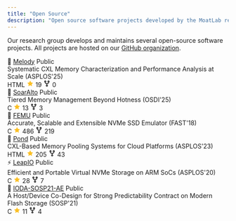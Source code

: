```yaml
---
title: "Open Source"
description: "Open source software projects developed by the MoatLab research group"
---
```


Our research group develops and maintains several open-source software projects. All projects are hosted on our [GitHub organization](https://github.com/moatlab).

<div class="github-repos">
  <div class="repo-card">
    <div class="repo-header">
      <div class="repo-title">
        <span class="repo-icon">🔧</span>
        <a href="https://github.com/moatlab/Melody" class="repo-name">Melody</a>
        <span class="repo-visibility">Public</span>
      </div>
    </div>
    <div class="repo-description">
      Systematic CXL Memory Characterization and Performance Analysis at Scale (ASPLOS'25)
    </div>
    <div class="repo-meta">
      <span class="repo-language">
        <span class="language-dot"></span>
        HTML
      </span>
      <span class="repo-stats" id="melody-stats">
        <span class="repo-stars">
          <svg width="16" height="16" viewBox="0 0 24 24" fill="#fbbf24">
            <path d="M12 2l3.09 6.26L22 9.27l-5 4.87 1.18 6.88L12 17.77l-6.18 3.25L7 14.14 2 9.27l6.91-1.01L12 2z"/>
          </svg>
          19
        </span>
        <span class="repo-forks">
          <svg width="16" height="16" viewBox="0 0 16 16" fill="currentColor">
            <path d="M5 5.372v.878c0 .414.336.75.75.75h4.5a.75.75 0 0 0 .75-.75v-.878a2.25 2.25 0 1 1 1.5 0v.878a2.25 2.25 0 0 1-2.25 2.25h-1.5v2.128a2.251 2.251 0 1 1-1.5 0V8.5h-1.5A2.25 2.25 0 0 1 3.5 6.25v-.878a2.25 2.25 0 1 1 1.5 0ZM5 3.25a.75.75 0 1 0-1.5 0 .75.75 0 0 0 1.5 0Zm6.75.75a.75.75 0 1 0 0-1.5.75.75 0 0 0 0 1.5Zm-3 8.75a.75.75 0 1 0-1.5 0 .75.75 0 0 0 1.5 0Z"/>
          </svg>
          0
        </span>
      </span>
    </div>
  </div>

  <div class="repo-card">
    <div class="repo-header">
      <div class="repo-title">
        <span class="repo-icon">🚀</span>
        <a href="https://github.com/moatlab/SoarAlto" class="repo-name">SoarAlto</a>
        <span class="repo-visibility">Public</span>
      </div>
    </div>
    <div class="repo-description">
      Tiered Memory Management Beyond Hotness (OSDI'25)
    </div>
    <div class="repo-meta">
      <span class="repo-language">
        <span class="language-dot"></span>
        C
      </span>
      <span class="repo-stats" id="soaralto-stats">
        <span class="repo-stars">
          <svg width="16" height="16" viewBox="0 0 24 24" fill="#fbbf24">
            <path d="M12 2l3.09 6.26L22 9.27l-5 4.87 1.18 6.88L12 17.77l-6.18 3.25L7 14.14 2 9.27l6.91-1.01L12 2z"/>
          </svg>
          13
        </span>
        <span class="repo-forks">
          <svg width="16" height="16" viewBox="0 0 16 16" fill="currentColor">
            <path d="M5 5.372v.878c0 .414.336.75.75.75h4.5a.75.75 0 0 0 .75-.75v-.878a2.25 2.25 0 1 1 1.5 0v.878a2.25 2.25 0 0 1-2.25 2.25h-1.5v2.128a2.251 2.251 0 1 1-1.5 0V8.5h-1.5A2.25 2.25 0 0 1 3.5 6.25v-.878a2.25 2.25 0 1 1 1.5 0ZM5 3.25a.75.75 0 1 0-1.5 0 .75.75 0 0 0 1.5 0Zm6.75.75a.75.75 0 1 0 0-1.5.75.75 0 0 0 0 1.5Zm-3 8.75a.75.75 0 1 0-1.5 0 .75.75 0 0 0 1.5 0Z"/>
          </svg>
          3
        </span>
      </span>
    </div>
  </div>

  <div class="repo-card">
    <div class="repo-header">
      <div class="repo-title">
        <span class="repo-icon">💾</span>
        <a href="https://github.com/moatlab/FEMU" class="repo-name">FEMU</a>
        <span class="repo-visibility">Public</span>
      </div>
    </div>
    <div class="repo-description">
      Accurate, Scalable and Extensible NVMe SSD Emulator (FAST'18)
    </div>
    <div class="repo-meta">
      <span class="repo-language">
        <span class="language-dot"></span>
        C
      </span>
      <span class="repo-stats" id="femu-stats">
        <span class="repo-stars">
          <svg width="16" height="16" viewBox="0 0 24 24" fill="#fbbf24">
            <path d="M12 2l3.09 6.26L22 9.27l-5 4.87 1.18 6.88L12 17.77l-6.18 3.25L7 14.14 2 9.27l6.91-1.01L12 2z"/>
          </svg>
          486
        </span>
        <span class="repo-forks">
          <svg width="16" height="16" viewBox="0 0 16 16" fill="currentColor">
            <path d="M5 5.372v.878c0 .414.336.75.75.75h4.5a.75.75 0 0 0 .75-.75v-.878a2.25 2.25 0 1 1 1.5 0v.878a2.25 2.25 0 0 1-2.25 2.25h-1.5v2.128a2.251 2.251 0 1 1-1.5 0V8.5h-1.5A2.25 2.25 0 0 1 3.5 6.25v-.878a2.25 2.25 0 1 1 1.5 0ZM5 3.25a.75.75 0 1 0-1.5 0 .75.75 0 0 0 1.5 0Zm6.75.75a.75.75 0 1 0 0-1.5.75.75 0 0 0 0 1.5Zm-3 8.75a.75.75 0 1 0-1.5 0 .75.75 0 0 0 1.5 0Z"/>
          </svg>
          219
        </span>
      </span>
    </div>
  </div>

  <div class="repo-card">
    <div class="repo-header">
      <div class="repo-title">
        <span class="repo-icon">🌊</span>
        <a href="https://github.com/moatlab/Pond" class="repo-name">Pond</a>
        <span class="repo-visibility">Public</span>
      </div>
    </div>
    <div class="repo-description">
      CXL-Based Memory Pooling Systems for Cloud Platforms (ASPLOS'23)
    </div>
    <div class="repo-meta">
      <span class="repo-language">
        <span class="language-dot"></span>
        HTML
      </span>
      <span class="repo-stats" id="pond-stats">
        <span class="repo-stars">
          <svg width="16" height="16" viewBox="0 0 24 24" fill="#fbbf24">
            <path d="M12 2l3.09 6.26L22 9.27l-5 4.87 1.18 6.88L12 17.77l-6.18 3.25L7 14.14 2 9.27l6.91-1.01L12 2z"/>
          </svg>
          205
        </span>
        <span class="repo-forks">
          <svg width="16" height="16" viewBox="0 0 16 16" fill="currentColor">
            <path d="M5 5.372v.878c0 .414.336.75.75.75h4.5a.75.75 0 0 0 .75-.75v-.878a2.25 2.25 0 1 1 1.5 0v.878a2.25 2.25 0 0 1-2.25 2.25h-1.5v2.128a2.251 2.251 0 1 1-1.5 0V8.5h-1.5A2.25 2.25 0 0 1 3.5 6.25v-.878a2.25 2.25 0 1 1 1.5 0ZM5 3.25a.75.75 0 1 0-1.5 0 .75.75 0 0 0 1.5 0Zm6.75.75a.75.75 0 1 0 0-1.5.75.75 0 0 0 0 1.5Zm-3 8.75a.75.75 0 1 0-1.5 0 .75.75 0 0 0 1.5 0Z"/>
          </svg>
          43
        </span>
      </span>
    </div>
  </div>

  <div class="repo-card">
    <div class="repo-header">
      <div class="repo-title">
        <span class="repo-icon">⚡</span>
        <a href="https://github.com/moatlab/LeapIO" class="repo-name">LeapIO</a>
        <span class="repo-visibility">Public</span>
      </div>
    </div>
    <div class="repo-description">
      Efficient and Portable Virtual NVMe Storage on ARM SoCs (ASPLOS'20)
    </div>
    <div class="repo-meta">
      <span class="repo-language">
        <span class="language-dot"></span>
        C
      </span>
      <span class="repo-stats" id="leapio-stats">
        <span class="repo-stars">
          <svg width="16" height="16" viewBox="0 0 24 24" fill="#fbbf24">
            <path d="M12 2l3.09 6.26L22 9.27l-5 4.87 1.18 6.88L12 17.77l-6.18 3.25L7 14.14 2 9.27l6.91-1.01L12 2z"/>
          </svg>
          28
        </span>
        <span class="repo-forks">
          <svg width="16" height="16" viewBox="0 0 16 16" fill="currentColor">
            <path d="M5 5.372v.878c0 .414.336.75.75.75h4.5a.75.75 0 0 0 .75-.75v-.878a2.25 2.25 0 1 1 1.5 0v.878a2.25 2.25 0 0 1-2.25 2.25h-1.5v2.128a2.251 2.251 0 1 1-1.5 0V8.5h-1.5A2.25 2.25 0 0 1 3.5 6.25v-.878a2.25 2.25 0 1 1 1.5 0ZM5 3.25a.75.75 0 1 0-1.5 0 .75.75 0 0 0 1.5 0Zm6.75.75a.75.75 0 1 0 0-1.5.75.75 0 0 0 0 1.5Zm-3 8.75a.75.75 0 1 0-1.5 0 .75.75 0 0 0 1.5 0Z"/>
          </svg>
          7
        </span>
      </span>
    </div>
  </div>

  <div class="repo-card">
    <div class="repo-header">
      <div class="repo-title">
        <span class="repo-icon">🎯</span>
        <a href="https://github.com/moatlab/IODA-SOSP21-AE" class="repo-name">IODA-SOSP21-AE</a>
        <span class="repo-visibility">Public</span>
      </div>
    </div>
    <div class="repo-description">
      A Host/Device Co-Design for Strong Predictability Contract on Modern Flash Storage (SOSP'21)
    </div>
    <div class="repo-meta">
      <span class="repo-language">
        <span class="language-dot"></span>
        C
      </span>
      <span class="repo-stats" id="ioda-stats">
        <span class="repo-stars">
          <svg width="16" height="16" viewBox="0 0 24 24" fill="#fbbf24">
            <path d="M12 2l3.09 6.26L22 9.27l-5 4.87 1.18 6.88L12 17.77l-6.18 3.25L7 14.14 2 9.27l6.91-1.01L12 2z"/>
          </svg>
          11
        </span>
        <span class="repo-forks">
          <svg width="16" height="16" viewBox="0 0 16 16" fill="currentColor">
            <path d="M5 5.372v.878c0 .414.336.75.75.75h4.5a.75.75 0 0 0 .75-.75v-.878a2.25 2.25 0 1 1 1.5 0v.878a2.25 2.25 0 0 1-2.25 2.25h-1.5v2.128a2.251 2.251 0 1 1-1.5 0V8.5h-1.5A2.25 2.25 0 0 1 3.5 6.25v-.878a2.25 2.25 0 1 1 1.5 0ZM5 3.25a.75.75 0 1 0-1.5 0 .75.75 0 0 0 1.5 0Zm6.75.75a.75.75 0 1 0 0-1.5.75.75 0 0 0 0 1.5Zm-3 8.75a.75.75 0 1 0-1.5 0 .75.75 0 0 0 1.5 0Z"/>
          </svg>
          4
        </span>
      </span>
    </div>
  </div>

</div>

<script>
// Dynamically load GitHub stats JavaScript when this page is accessed
document.addEventListener('DOMContentLoaded', function() {
    // Load the GitHub stats script dynamically
    const script = document.createElement('script');
    script.src = '/js/github-stats.js';
    script.onload = function() {
        console.log('GitHub stats script loaded successfully');
    };
    script.onerror = function() {
        console.error('Failed to load GitHub stats script');
    };
    document.head.appendChild(script);
});
</script>


